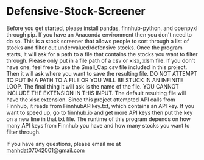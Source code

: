 # Defensive-Stock-Screener
Before you get started, please install pandas, finnhub-python, and openpyxl through pip. If you have an Anaconda environment then you don't need to do so.
This is a stock screener that allows people to sort through a list of stocks and filter out undervalued/defensive stocks.
Once the program starts, it will ask for a path to a file that contains the stocks you want to filter through. Please only put in a file path of a csv or xlsx, xlsm file. If you don't have one, feel free to use the Small_Cap.csv file included in this project.
Then it will ask where you want to save the resulting file. DO NOT ATTEMPT TO PUT IN A PATH TO A FILE OR YOU WILL BE STUCK IN AN INFINITE LOOP.
The final thing it will ask is the name of the file. YOU CANNOT INCLUDE THE EXTENSION IN THIS INPUT. The default resulting file will have the xlsx extension.
Since this project attempted API calls from Finnhub, it reads from FinnhubAPIkey.txt, which contains an API key. If you want to speed up, go to finnhub.io and get more API keys then put the key on a new line in that txt file.
The runtime of this program depends on how many API keys from Finnhub you have and how many stocks you want to filter through.



If you have any questions, please email me at manhdat07042001@gmail.com
